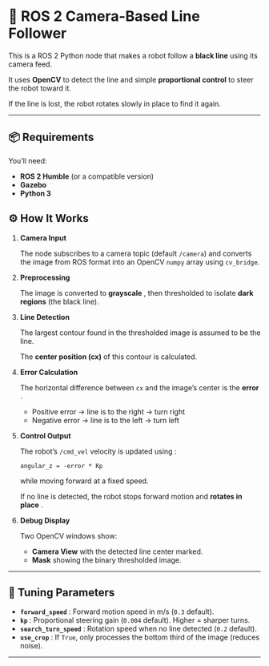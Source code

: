 # 🚗 ROS 2 Camera-Based Line Follower

This is a ROS 2 Python node that makes a robot follow a **black line** using its camera feed.

It uses **OpenCV** to detect the line and simple **proportional control** to steer the robot toward it.

If the line is lost, the robot rotates slowly in place to find it again.

---

## 📦 Requirements

You’ll need:

* **ROS 2 Humble** (or a compatible version)
* **Gazebo**
* **Python 3**

## ⚙️ How It Works

1. **Camera Input**

   The node subscribes to a camera topic (default `/camera`) and converts the image from ROS format into an OpenCV `numpy` array using `cv_bridge`.
2. **Preprocessing**

   The image is converted to  **grayscale** , then thresholded to isolate **dark regions** (the black line).
3. **Line Detection**

   The largest contour found in the thresholded image is assumed to be the line.

   The **center position (cx)** of this contour is calculated.
4. **Error Calculation**

   The horizontal difference between `cx` and the image’s center is the  **error** .

   * Positive error → line is to the right → turn right
   * Negative error → line is to the left → turn left
5. **Control Output**

   The robot’s `/cmd_vel` velocity is updated using :

   ```
   angular_z = -error * Kp

   ```

   while moving forward at a fixed speed.

   If no line is detected, the robot stops forward motion and  **rotates in place** .
6. **Debug Display**

   Two OpenCV windows show:

   * **Camera View** with the detected line center marked.
   * **Mask** showing the binary thresholded image.

---

## 🎯 Tuning Parameters

* **`forward_speed`** : Forward motion speed in m/s (`0.3` default).
* **`kp`** : Proportional steering gain (`0.004` default). Higher = sharper turns.
* **`search_turn_speed`** : Rotation speed when no line detected (`0.2` default).
* **`use_crop`** : If `True`, only processes the bottom third of the image (reduces noise).

---
